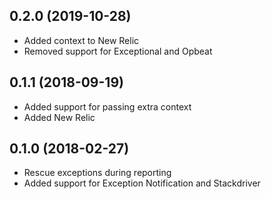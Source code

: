 ## 0.2.0 (2019-10-28)

- Added context to New Relic
- Removed support for Exceptional and Opbeat

## 0.1.1 (2018-09-19)

- Added support for passing extra context
- Added New Relic

## 0.1.0 (2018-02-27)

- Rescue exceptions during reporting
- Added support for Exception Notification and Stackdriver

